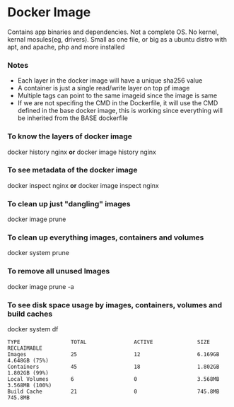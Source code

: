 # Docker Image
Contains app binaries and dependencies. Not a complete OS. No kernel, kernal mosules(eg, drivers). Small as one file, or big as a ubuntu distro with apt, and apache, php and more installed

### Notes
* Each layer in the docker image will have a unique sha256 value
* A container is just a single read/write layer on top pf image
* Multiple tags can point to the same imageid since the image is same
* If we are not specifing the CMD in the Dockerfile, it will use the CMD defined in the base docker image, this is working since everything will be inherited from the BASE dockerfile

### To know the layers of docker image
docker history nginx **or** docker image history nginx

### To see metadata of the docker image
docker inspect nginx **or** docker image inspect nginx

###  To clean up just "dangling" images
docker image prune

### To clean up everything images, containers and volumes
docker system prune

### To remove all unused Images
docker image prune -a

### To see disk space usage by images, containers, volumes and build caches
docker system df
```
TYPE                TOTAL               ACTIVE              SIZE                RECLAIMABLE
Images              25                  12                  6.169GB             4.648GB (75%)
Containers          45                  18                  1.802GB             1.802GB (99%)
Local Volumes       6                   0                   3.568MB             3.568MB (100%)
Build Cache         21                  0                   745.8MB             745.8MB

```

